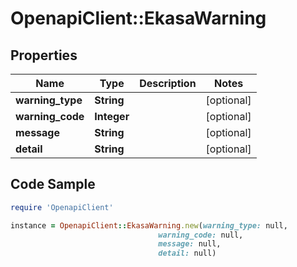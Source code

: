 # OpenapiClient::EkasaWarning

## Properties

Name | Type | Description | Notes
------------ | ------------- | ------------- | -------------
**warning_type** | **String** |  | [optional] 
**warning_code** | **Integer** |  | [optional] 
**message** | **String** |  | [optional] 
**detail** | **String** |  | [optional] 

## Code Sample

```ruby
require 'OpenapiClient'

instance = OpenapiClient::EkasaWarning.new(warning_type: null,
                                 warning_code: null,
                                 message: null,
                                 detail: null)
```


